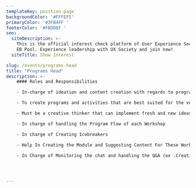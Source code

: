 ```yaml
---
templateKey: position-page
backgroundColor: '#FFFEF5'
primaryColor: '#3FB4FF '
footerColor: '#FBDD8F '
seo:
  siteDescription: >-
    This is the official interest check platform of User Experience Society for
    EB Pool. Experience leadership with UX Society and join now!
  siteTitle: Show Interest

slug: /events/programs-head
title: "Programs Head"
description: >-
    #### Roles and Responsibilities

    - In-charge of ideation and content creation with regards to program planning and flow

    - To create programs and activities that are best suited for the venue and event

    - Must be a creative thinker that can implement fresh and new ideas for the programs for each event

    - In charge of handling the Program Flow of each Workshop

    - In charge of Creating Icebreakers

    - Help In Creating the Module and Suggesting Content For These Workshops

    - In Charge of Monitoring the chat and handling the Q&A (ex .Creating a Poll for most voted questions)




---
```


